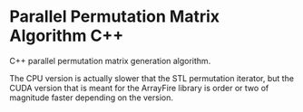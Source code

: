 # Parallel Permutation Matrix Algorithm C++
C++ parallel permutation matrix generation algorithm.

The CPU version is actually slower that the STL permutation iterator, but the CUDA version that is meant for the ArrayFire library is order or two of magnitude faster depending on the version.
